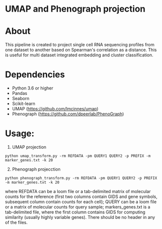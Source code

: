 # UMAP and Phenograph projection

# About
This pipeline is created to project single cell RNA sequencing profiles from one dataset to another based on Spearman's correlation as a distance. This is useful for multi dataset integrated embedding and cluster classification. 

# Dependencies

- Python 3.6 or higher
- Pandas
- Seaborn
- Scikit-learn
- UMAP (https://github.com/lmcinnes/umap)
- Phenograph (https://github.com/dpeerlab/PhenoGraph)

# Usage:

1. UMAP projection

`python umap_transform.py -rm REFDATA -pm QUERY1 QUERY2 -p PREFIX -m marker_genes.txt -k 20`

2. Phenograph projecction

`python phenograph_transform.py -rm REFDATA -pm QUERY1 QUERY2 -p PREFIX -m marker_genes.txt -k 20`


where REFDATA can be a loom file or a tab-delimited matrix of molecular counts for the reference (first two columns contain GIDS and gene symbols, subsequent column contain counts for each cell); QUERY can be a loom file or a matrix of molecular counts for query sample; markers_genes.txt is a tab-delimited file, where the first column contains GIDS for computing similarity (usually highly variable genes). There should be no header in any of the files.

